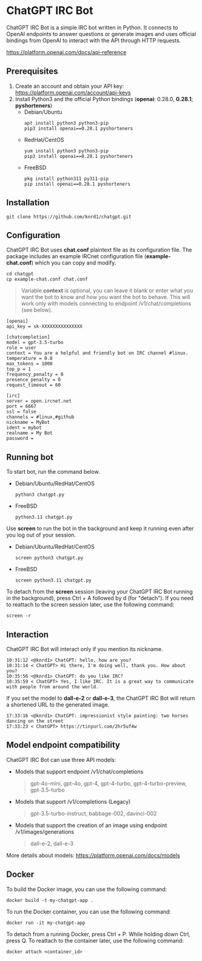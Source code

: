 # ChatGPT IRC Bot
ChatGPT IRC Bot is a simple IRC bot written in Python. It connects to OpenAI endpoints to answer questions or generate images and uses official bindings from OpenAI to interact with the API through HTTP requests.

https://platform.openai.com/docs/api-reference

## Prerequisites
1. Create an account and obtain your API key: https://platform.openai.com/account/api-keys
2. Install Python3 and the official Python bindings (__openai__: 0.28.0, __0.28.1__; __pyshorteners__)
   * Debian/Ubuntu
     ```
     apt install python3 python3-pip
     pip3 install openai==0.28.1 pyshorteners
     ```
   * RedHat/CentOS
     ```
     yum install python3 python3-pip
     pip3 install openai==0.28.1 pyshorteners
     ```
   * FreeBSD
     ```
     pkg install python311 py311-pip
     pip install openai==0.28.1 pyshorteners
     ```

## Installation
```
git clone https://github.com/knrd1/chatgpt.git
```

## Configuration
ChatGPT IRC Bot uses __chat.conf__ plaintext file as its configuration file. The package includes an example IRCnet configuration file (__example-chat.conf__) which you can copy and modify.
```
cd chatgpt
cp example-chat.conf chat.conf
```
> Variable __context__ is optional, you can leave it blank or enter what you want the bot to know and how you want the bot to behave. This will work only with models connecting to endpoint /v1/chat/completions (see below).

```
[openai]
api_key = sk-XXXXXXXXXXXXXXX

[chatcompletion]
model = gpt-3.5-turbo
role = user
context = You are a helpful and friendly bot on IRC channel #linux.
temperature = 0.8
max_tokens = 1000
top_p = 1
frequency_penalty = 0
presence_penalty = 0
request_timeout = 60

[irc]
server = open.ircnet.net
port = 6667
ssl = false
channels = #linux,#github
nickname = MyBot
ident = mybot
realname = My Bot
password = 
```

## Running bot
To start bot, run the command below.
* Debian/Ubuntu/RedHat/CentOS
  ```
  python3 chatgpt.py
  ```
* FreeBSD
  ```
  python3.11 chatgpt.py
  ```

Use __screen__ to run the bot in the background and keep it running even after you log out of your session.
* Debian/Ubuntu/RedHat/CentOS
  ```
  screen python3 chatgpt.py
  ```
* FreeBSD
  ```
  screen python3.11 chatgpt.py
  ```

To detach from the __screen__ session (leaving your ChatGPT IRC Bot running in the background), press Ctrl + A followed by d (for "detach").
If you need to reattach to the screen session later, use the following command:
```
screen -r
```

## Interaction
ChatGPT IRC Bot will interact only if you mention its nickname.
```
10:31:12 <@knrd1> ChatGPT: hello, how are you?
10:31:14 < ChatGPT> Hi there, I'm doing well, thank you. How about you?
10:35:56 <@knrd1> ChatGPT: do you like IRC?
10:35:59 < ChatGPT> Yes, I like IRC. It is a great way to communicate with people from around the world.
```

If you set the model to __dall-e-2__ or __dall-e-3__, the ChatGPT IRC Bot will return a shortened URL to the generated image.
```
17:33:16 <@knrd1> ChatGPT: impressionist style painting: two horses dancing on the street
17:33:23 < ChatGPT> https://tinyurl.com/2hr5uf4w
```

## Model endpoint compatibility
ChatGPT IRC Bot can use three API models:
* Models that support endpoint /v1/chat/completions
  > gpt-4o-mini, gpt-4o, gpt-4, gpt-4-turbo, gpt-4-turbo-preview, gpt-3.5-turbo
* Models that support /v1/completions (Legacy)
  > gpt-3.5-turbo-instruct, babbage-002, davinci-002
* Models that support the creation of an image using endpoint /v1/images/generations
  > dall-e-2, dall-e-3

More details about models: https://platform.openai.com/docs/models

## Docker
To build the Docker image, you can use the following command:
```
docker build -t my-chatgpt-app .
```
To run the Docker container, you can use the following command:
```
docker run -it my-chatgpt-app
```
To detach from a running Docker, press Ctrl + P. While holding down Ctrl, press Q.
To reattach to the container later, use the following command:
```
docker attach <container_id>
```
